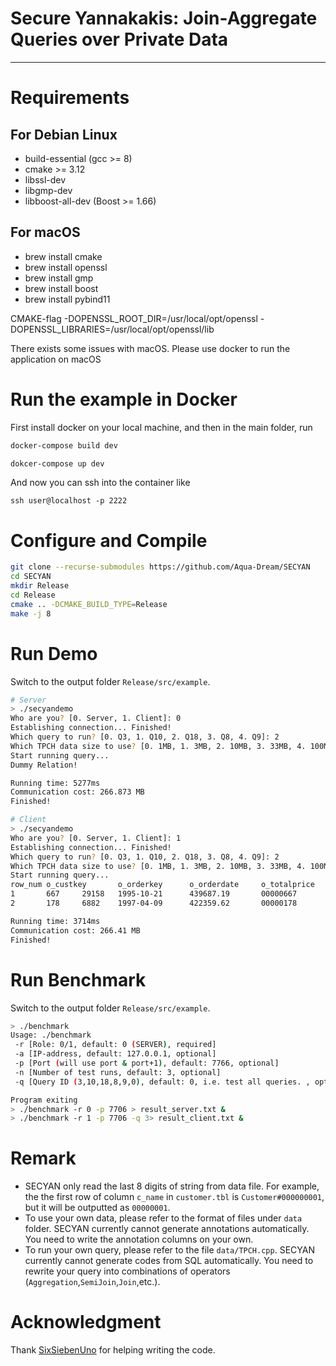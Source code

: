 # Secure Yannakakis: Join-Aggregate Queries over Private Data

---

# Requirements

## For Debian Linux

- build-essential (gcc >= 8)
- cmake >= 3.12
- libssl-dev
- libgmp-dev
- libboost-all-dev (Boost >= 1.66)

## For macOS

- brew install cmake
- brew install openssl
- brew install gmp
- brew install boost
- brew install pybind11

CMAKE-flag -DOPENSSL_ROOT_DIR=/usr/local/opt/openssl -DOPENSSL_LIBRARIES=/usr/local/opt/openssl/lib

There exists some issues with macOS. Please use docker to run the application on macOS

# Run the example in Docker

First install docker on your local machine, and then in the main folder, run

```bash
docker-compose build dev
```

```bash
dokcer-compose up dev
```

And now you can ssh into the container like

```
ssh user@localhost -p 2222
```

# Configure and Compile

```bash
git clone --recurse-submodules https://github.com/Aqua-Dream/SECYAN
cd SECYAN
mkdir Release
cd Release
cmake .. -DCMAKE_BUILD_TYPE=Release
make -j 8
```

# Run Demo

Switch to the output folder `Release/src/example`.

```bash
# Server
> ./secyandemo
Who are you? [0. Server, 1. Client]: 0
Establishing connection... Finished!
Which query to run? [0. Q3, 1. Q10, 2. Q18, 3. Q8, 4. Q9]: 2
Which TPCH data size to use? [0. 1MB, 1. 3MB, 2. 10MB, 3. 33MB, 4. 100MB]: 2
Start running query...
Dummy Relation!

Running time: 5277ms
Communication cost: 266.873 MB
Finished!
```

```bash
# Client
> ./secyandemo
Who are you? [0. Server, 1. Client]: 1
Establishing connection... Finished!
Which query to run? [0. Q3, 1. Q10, 2. Q18, 3. Q8, 4. Q9]: 2
Which TPCH data size to use? [0. 1MB, 1. 3MB, 2. 10MB, 3. 33MB, 4. 100MB]: 2
Start running query...
row_num o_custkey       o_orderkey      o_orderdate     o_totalprice    c_name annotation
1       667     29158   1995-10-21      439687.19       00000667        305
2       178     6882    1997-04-09      422359.62       00000178        303

Running time: 3714ms
Communication cost: 266.41 MB
Finished!
```

# Run Benchmark

Switch to the output folder `Release/src/example`.

```bash
> ./benchmark
Usage: ./benchmark
 -r [Role: 0/1, default: 0 (SERVER), required]
 -a [IP-address, default: 127.0.0.1, optional]
 -p [Port (will use port & port+1), default: 7766, optional]
 -n [Number of test runs, default: 3, optional]
 -q [Query ID (3,10,18,8,9,0), default: 0, i.e. test all queries. , optional]

Program exiting
> ./benchmark -r 0 -p 7706 > result_server.txt &
> ./benchmark -r 1 -p 7706 -q 3> result_client.txt &
```

# Remark

- SECYAN only read the last 8 digits of string from data file. For example, the the first row of column `c_name` in `customer.tbl` is `Customer#000000001`, but it will be outputted as `00000001`.
- To use your own data, please refer to the format of files under `data` folder. SECYAN currently cannot generate annotations automatically. You need to write the annotation columns on your own.
- To run your own query, please refer to the file `data/TPCH.cpp`. SECYAN currently cannot generate codes from SQL automatically. You need to rewrite your query into combinations of operators (`Aggregation`,`SemiJoin`,`Join`,etc.).

# Acknowledgment

Thank [SixSiebenUno](https://github.com/SixSiebenUno) for helping writing the code.
